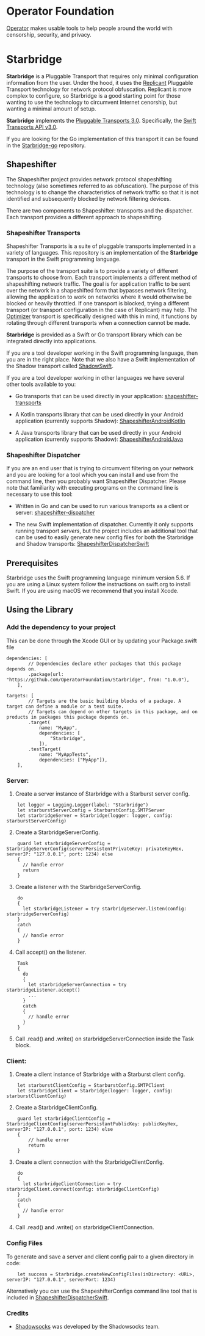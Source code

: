 # Operator Foundation

[Operator](https://operatorfoundation.org) makes usable tools to help people around the world with censorship, security, and privacy.

# Starbridge

**Starbridge** is a Pluggable Transport that requires only minimal configuration information from the user. Under the hood, it uses the [Replicant](https://github.com/OperatorFoundation/ReplicantSwift) Pluggable Transport technology for network protocol obfuscation. Replicant is more complex to configure, so Starbridge is a good starting point for those wanting to use the technology to circumvent Internet cenorship, but wanting a minimal amount of setup.

**Starbridge** implements the [Pluggable Transports 3.0](https://github.com/Pluggable-Transports/Pluggable-Transports-spec/tree/main/releases/PTSpecV3.0). Specifically, the [Swift Transports API v3.0](https://github.com/Pluggable-Transports/Pluggable-Transports-spec/blob/main/releases/PTSpecV3.0/Pluggable%20Transport%20Specification%20v3.0%20-%20Swift%20Transport%20API%20v3.0.md).

If you are looking for the Go implementation of this transport it can be found in the [Starbridge-go](https://github.com/OperatorFoundation/Starbridge-go.git) repository.

## Shapeshifter

The Shapeshifter project provides network protocol shapeshifting technology
(also sometimes referred to as obfuscation). The purpose of this technology is
to change the characteristics of network traffic so that it is not identified
and subsequently blocked by network filtering devices.

There are two components to Shapeshifter: transports and the dispatcher. Each
transport provides a different approach to shapeshifting. 

### Shapeshifter Transports

Shapeshifter Transports is a suite of pluggable transports implemented in a variety of languages. This repository 
is an implementation of the **Starbridge** transport in the Swift programming language. 

The purpose of the transport suite is to provide a variety of different transports to choose from. Each transport implements a different method of shapeshifting network traffic. The goal is for application traffic to be sent over the network in a shapeshifted form that bypasses network filtering, allowing the application to work on networks where it would otherwise be blocked or heavily throttled. If one transport is blocked, trying a different transport (or transport configuration in the case of Replicant) may help. The [Optimizer](https://github.com/OperatorFoundation/Optimizer-go.git) transport is specifically designed with this in mind, it functions by rotating through different transports when a connection cannot be made.

**Starbridge** is provided as a Swift or Go transport library which can be integrated directly into applications.

If you are a tool developer working in the Swift programming language, then you
are in the right place. Note that we also have a Swift implementation of the Shadow transport called [ShadowSwift](https://github.com/OperatorFoundation/ShadowSwift.git).

If you are a tool developer working in other languages we have 
several other tools available to you:

- Go transports that can be used directly in your application:
[shapeshifter-transports](https://github.com/OperatorFoundation/shapeshifter-transports)

- A Kotlin transports library that can be used directly in your Android application (currently supports Shadow):
[ShapeshifterAndroidKotlin](https://github.com/OperatorFoundation/ShapeshifterAndroidKotlin)

- A Java transports library that can be used directly in your Android application (currently supports Shadow):
[ShapeshifterAndroidJava](https://github.com/OperatorFoundation/ShapeshifterAndroidJava)

### Shapeshifter Dispatcher

If you are an end user that is trying to circumvent filtering on your network and you are looking for a tool which you can install and
use from the command line, then you probably want Shapeshifter Dispatcher. Please note that familiarity with executing programs on the command line is necessary to use this tool:

- Written in Go and can be used to run various transports as a client or server:
[shapeshifter-dispatcher](https://github.com/OperatorFoundation/shapeshifter-dispatcher.git)

- The new Swift implementation of dispatcher. Currently it only supports running transport *servers*, but the project includes an additional tool that can be used to easily generate new config files for both the Starbridge and Shadow transports:
[ShapeshifterDispatcherSwift](https://github.com/OperatorFoundation/ShapeshifterDispatcherSwift.git)

## Prerequisites

Starbridge uses the Swift programming language minimum version 5.6. If you are using a Linux system follow the instructions on swift.org to install Swift. If you are using macOS we recommend that you install Xcode.

## Using the Library

### Add the dependency to your project

This can be done through the Xcode GUI or by updating your Package.swift file
```
dependencies: [
        // Dependencies declare other packages that this package depends on.
        .package(url: "https://github.com/OperatorFoundation/Starbridge", from: "1.0.0"),
    ],
```

```
targets: [
        // Targets are the basic building blocks of a package. A target can define a module or a test suite.
        // Targets can depend on other targets in this package, and on products in packages this package depends on.
        .target(
            name: "MyApp",
            dependencies: [
                "Starbridge",
            ]),
        .testTarget(
            name: "MyAppTests",
            dependencies: ["MyApp"]),
    ],
```

### Server:

1. Create a server instance of Starbridge with a Starburst server config.
```
    let logger = Logging.Logger(label: "Starbridge")
    let starburstServerConfig = StarburstConfig.SMTPServer
    let starbridgeServer = Starbridge(logger: logger, config: starburstServerConfig)
```

2. Create a StarbridgeServerConfig.
```
    guard let starbridgeServerConfig = StarbridgeServerConfig(serverPersistentPrivateKey: privateKeyHex, serverIP: "127.0.0.1", port: 1234) else
    {
      // handle error
      return
    }
```

3. Create a listener with the StarbridgeServerConfig.
```
    do
    {
      let starbridgeListener = try starbridgeServer.listen(config: starbridgeServerConfig)
    } 
    catch
    {
      // handle error
    }
```

4. Call accept() on the listener.
```
    Task
    {
      do 
      {
        let starbridgeServerConnection = try starbridgeListener.accept()
        ...
      }
      catch
      {
        // handle error
      }
    }
```

5. Call .read() and .write() on starbridgeServerConnection inside the Task block.

### Client:

1. Create a client instance of Starbridge with a Starburst client config.
```
    let starburstClientConfig = StarburstConfig.SMTPClient
    let starbridgeClient = Starbridge(logger: logger, config: starburstClientConfig)
```

2. Create a StarbridgeClientConfig.
```
    guard let starbridgeClientConfig = StarbridgeClientConfig(serverPersistantPublicKey: publicKeyHex, serverIP: "127.0.0.1", port: 1234) else
    {
        // handle error
        return
    }
```

3. Create a client connection with the StarbridgeClientConfig.
```
    do
    {
      let starbridgeClientConnection = try starbridgeClient.connect(config: starbridgeClientConfig)
    }
    catch
    {
      // handle error
    }
```

4. Call .read() and .write() on starbridgeClientConnection.

### Config Files

To generate and save a server and client config pair to a given directory in code:

```
	let success = Starbridge.createNewConfigFiles(inDirectory: <URL>, serverIP: "127.0.0.1", serverPort: 1234)
```

Alternatively you can use the ShapeshifterConfigs command line tool that is included in [ShapeshifterDispatcherSwift](https://github.com/OperatorFoundation/ShapeshifterDispatcherSwift.git).

### Credits
* [Shadowsocks](https://shadowsocks.org/) was developed by the Shadowsocks team.
